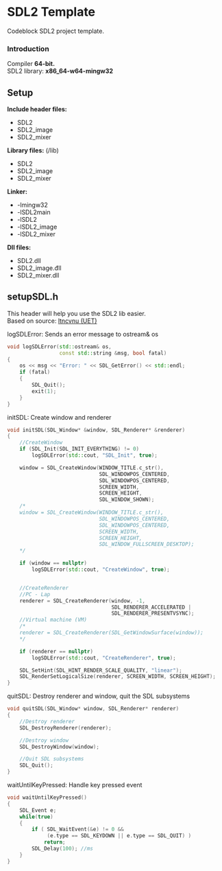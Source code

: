 # SDL2 Template
Codeblock SDL2 project template.

### Introduction

Compiler **64-bit.** <br>
SDL2 library: **x86_64-w64-mingw32** <br>

## Setup
**Include header files:**
- SDL2
- SDL2_image
- SDL2_mixer

**Library files:** (/lib)
- SDL2
- SDL2_image
- SDL2_mixer

**Linker:** 
- -lmingw32 
- -lSDL2main 
- -lSDL2 
- -lSDL2_image 
- -lSDL2_mixer

**Dll files:**
- SDL2.dll
- SDL2_image.đll
- SDL2_mixer.dll

## setupSDL.h
This header will help you use the SDL2 lib easier. <br>
Based on source: [ltncvnu (UET)](https://sites.google.com/site/ltncvnu/home)

logSDLError: Sends an error message to ostream& os <br>
```c++
void logSDLError(std::ostream& os,
                 const std::string &msg, bool fatal)
{
    os << msg << "Error: " << SDL_GetError() << std::endl;
    if (fatal)
    {
        SDL_Quit();
        exit(1);
    }
}
```

initSDL: Create window and renderer
```c++
void initSDL(SDL_Window* &window, SDL_Renderer* &renderer)
{
    //CreateWindow
    if (SDL_Init(SDL_INIT_EVERYTHING) != 0)
        logSDLError(std::cout, "SDL_Init", true);

    window = SDL_CreateWindow(WINDOW_TITLE.c_str(),
                              SDL_WINDOWPOS_CENTERED,
                              SDL_WINDOWPOS_CENTERED,
                              SCREEN_WIDTH,
                              SCREEN_HEIGHT,
                              SDL_WINDOW_SHOWN);
    /*
    window = SDL_CreateWindow(WINDOW_TITLE.c_str(),
                              SDL_WINDOWPOS_CENTERED,
                              SDL_WINDOWPOS_CENTERED,
                              SCREEN_WIDTH,
                              SCREEN_HEIGHT,
                              SDL_WINDOW_FULLSCREEN_DESKTOP);
    */

    if (window == nullptr)
        logSDLError(std::cout, "CreateWindow", true);


    //CreateRenderer
    //PC - Lap
    renderer = SDL_CreateRenderer(window, -1,
                                  SDL_RENDERER_ACCELERATED |
                                  SDL_RENDERER_PRESENTVSYNC);
    //Virtual machine (VM)
    /*
    renderer = SDL_CreateRenderer(SDL_GetWindowSurface(window));
    */

    if (renderer == nullptr)
        logSDLError(std::cout, "CreateRenderer", true);

    SDL_SetHint(SDL_HINT_RENDER_SCALE_QUALITY, "linear");
    SDL_RenderSetLogicalSize(renderer, SCREEN_WIDTH, SCREEN_HEIGHT);
}
```

quitSDL: Destroy renderer and window, quit the SDL subsystems
```c++
void quitSDL(SDL_Window* window, SDL_Renderer* renderer)
{
    //Destroy renderer
    SDL_DestroyRenderer(renderer);

    //Destroy window
    SDL_DestroyWindow(window);

    //Quit SDL subsystems
    SDL_Quit();
}
```

waitUntilKeyPressed: Handle key pressed event
```c++
void waitUntilKeyPressed()
{
    SDL_Event e;
    while(true)
    {
        if ( SDL_WaitEvent(&e) != 0 &&
             (e.type == SDL_KEYDOWN || e.type == SDL_QUIT) )
            return;
        SDL_Delay(100); //ms
    }
}
```
